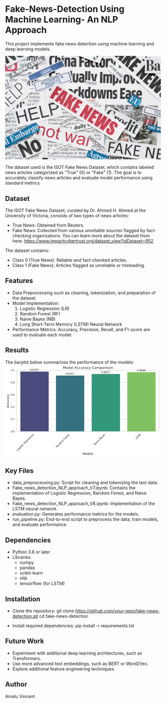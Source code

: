# Fake-News-Detection Using Machine Learning- An NLP Approach
This project implements fake news detection using machine learning and deep learning models. 

![image alt](https://github.com/amaluvincent/Fake-News-Detection/blob/main/intro%20image.jpg?raw=true)

The dataset used is the ISOT Fake News Dataset, which contains labeled news articles categorized as "True" (0) or "Fake" (1). The goal is to accurately classify news articles and evaluate model performance using standard metrics.
## Dataset
The ISOT Fake News Dataset, curated by Dr. Ahmed H. Ahmed at the University of Victoria, consists of two types of news articles:

* True News: Obtained from Reuters.
* Fake News: Collected from various unreliable sources flagged by fact-checking organizations.
You can learn more about the dataset from here: https://www.impactcybertrust.org/dataset_view?idDataset=952 

The dataset contains:

* Class 0 (True News): Reliable and fact-checked articles.
* Class 1 (Fake News): Articles flagged as unreliable or misleading.
## Features
* Data Preprocessing such as cleaning, tokenization, and preparation of the dataset.
* Model Implementation:
  1. Logistic Regression (LR)
  2. Random Forest (RF)
  3. Naive Bayes (NB)
  4. Long Short-Term Memory (LSTM) Neural Network
* Performance Metrics: Accuracy, Precision, Recall, and F1-score are used to evaluate each model.
## Results
The barplot below summarizes the performance of the models:
![image alt](https://github.com/amaluvincent/Fake-News-Detection/blob/main/result%20comparison.png?raw=true)
## Key Files
* data_preprocessing.py: Script for cleaning and tokenizing the text data.
* Fake_news_detection_NLP_approach_V7.ipynb: Contains the implementation of Logistic Regression, Random Forest, and Naive Bayes.
* Fake_news_detection_NLP_approach_V8.ipynb: Implementation of the LSTM neural network.
* evaluation.py: Generates performance metrics for the models.
* run_pipeline.py: End-to-end script to preprocess the data, train models, and evaluate performance.
## Dependencies
* Python 3.8 or later
* Libraries:
     * numpy
     * pandas
     * scikit-learn
     * nltk
     * tensorflow (for LSTM)
## Installation
* Clone the repository:
git clone https://github.com/your-repo/fake-news-detection.git
cd fake-news-detection

* Install required dependencies:
pip install -r requirements.txt
## Future Work
* Experiment with additional deep learning architectures, such as Transformers.
* Use more advanced text embeddings, such as BERT or Word2Vec.
* Explore additional feature engineering techniques.
## Author
Amalu Vincent



